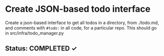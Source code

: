 # Create JSON-based todo interface

Create a json-based interface to get all todos in a directory, from ./todo.md, and comments with `#todo:` in all code, for a particular repo. This should go in src/infra/todo_manager.py

## Status: COMPLETED ✓